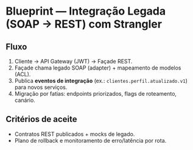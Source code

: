 # Blueprint — Integração Legada (SOAP → REST) com Strangler

## Fluxo
1) Cliente → API Gateway (JWT) → Façade REST.
2) Façade chama legado SOAP (adapter) + mapeamento de modelos (ACL).
3) Publica **eventos de integração** (ex.: `clientes.perfil.atualizado.v1`) para novos serviços.
4) Migração por fatias: endpoints priorizados, flags de roteamento, canário.

## Critérios de aceite
- Contratos REST publicados + mocks de legado.
- Plano de rollback e monitoramento de erro/latência por rota.
